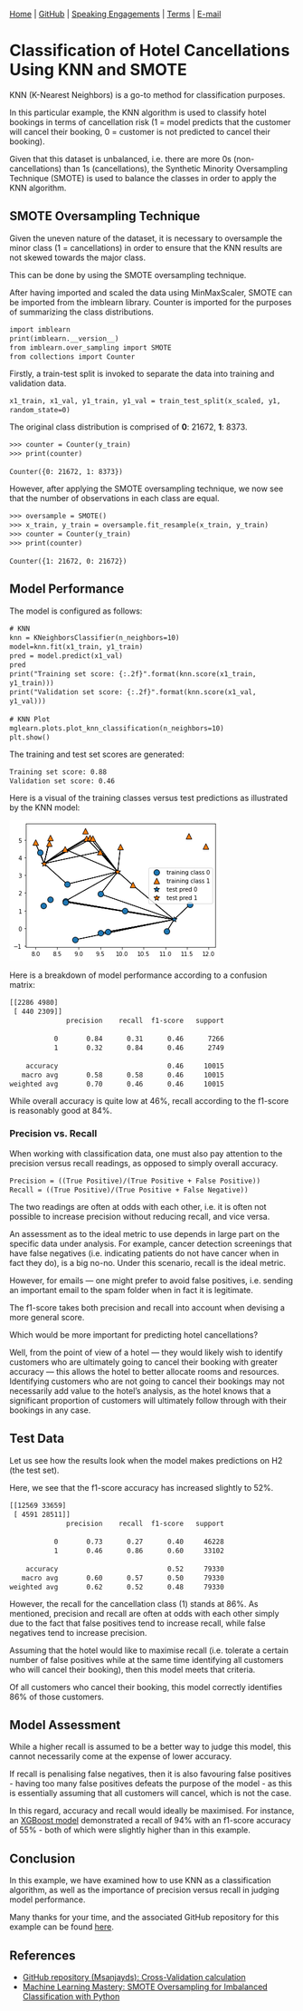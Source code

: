 [Home](https://mgcodesandstats.github.io/) |
[GitHub](https://github.com/mgcodesandstats) |
[Speaking Engagements](https://mgcodesandstats.github.io/speaking-engagements/) |
[Terms](https://mgcodesandstats.github.io/terms/) |
[E-mail](mailto:contact@michael-grogan.com)

# Classification of Hotel Cancellations Using KNN and SMOTE

KNN (K-Nearest Neighbors) is a go-to method for classification purposes.

In this particular example, the KNN algorithm is used to classify hotel bookings in terms of cancellation risk (1 = model predicts that the customer will cancel their booking, 0 = customer is not predicted to cancel their booking).

Given that this dataset is unbalanced, i.e. there are more 0s (non-cancellations) than 1s (cancellations), the Synthetic Minority Oversampling Technique (SMOTE) is used to balance the classes in order to apply the KNN algorithm.

## SMOTE Oversampling Technique

Given the uneven nature of the dataset, it is necessary to oversample the minor class (1 = cancellations) in order to ensure that the KNN results are not skewed towards the major class.

This can be done by using the SMOTE oversampling technique.

After having imported and scaled the data using MinMaxScaler, SMOTE can be imported from the imblearn library. Counter is imported for the purposes of summarizing the class distributions.

```
import imblearn
print(imblearn.__version__)
from imblearn.over_sampling import SMOTE
from collections import Counter
```

Firstly, a train-test split is invoked to separate the data into training and validation data.

```
x1_train, x1_val, y1_train, y1_val = train_test_split(x_scaled, y1, random_state=0)
```

The original class distribution is comprised of **0**: 21672, **1**: 8373.

```
>>> counter = Counter(y_train)
>>> print(counter)

Counter({0: 21672, 1: 8373})
```

However, after applying the SMOTE oversampling technique, we now see that the number of observations in each class are equal.

```
>>> oversample = SMOTE()
>>> x_train, y_train = oversample.fit_resample(x_train, y_train)
>>> counter = Counter(y_train)
>>> print(counter)

Counter({1: 21672, 0: 21672})
```

## Model Performance

The model is configured as follows:

```
# KNN
knn = KNeighborsClassifier(n_neighbors=10)
model=knn.fit(x1_train, y1_train)
pred = model.predict(x1_val)
pred
print("Training set score: {:.2f}".format(knn.score(x1_train, y1_train)))
print("Validation set score: {:.2f}".format(knn.score(x1_val, y1_val)))

# KNN Plot
mglearn.plots.plot_knn_classification(n_neighbors=10)
plt.show()
```

The training and test set scores are generated:

```
Training set score: 0.88
Validation set score: 0.46
```

Here is a visual of the training classes versus test predictions as illustrated by the KNN model:

![2_knn.png](2_knn.png)

Here is a breakdown of model performance according to a confusion matrix:

```
[[2286 4980]
 [ 440 2309]]
              precision    recall  f1-score   support

           0       0.84      0.31      0.46      7266
           1       0.32      0.84      0.46      2749

    accuracy                           0.46     10015
   macro avg       0.58      0.58      0.46     10015
weighted avg       0.70      0.46      0.46     10015
```

While overall accuracy is quite low at 46%, recall according to the f1-score is reasonably good at 84%.

### Precision vs. Recall

When working with classification data, one must also pay attention to the precision versus recall readings, as opposed to simply overall accuracy.

```
Precision = ((True Positive)/(True Positive + False Positive))
Recall = ((True Positive)/(True Positive + False Negative))
```

The two readings are often at odds with each other, i.e. it is often not possible to increase precision without reducing recall, and vice versa.

An assessment as to the ideal metric to use depends in large part on the specific data under analysis. For example, cancer detection screenings that have false negatives (i.e. indicating patients do not have cancer when in fact they do), is a big no-no. Under this scenario, recall is the ideal metric.

However, for emails — one might prefer to avoid false positives, i.e. sending an important email to the spam folder when in fact it is legitimate.

The f1-score takes both precision and recall into account when devising a more general score.

Which would be more important for predicting hotel cancellations?

Well, from the point of view of a hotel — they would likely wish to identify customers who are ultimately going to cancel their booking with greater accuracy — this allows the hotel to better allocate rooms and resources. Identifying customers who are not going to cancel their bookings may not necessarily add value to the hotel’s analysis, as the hotel knows that a significant proportion of customers will ultimately follow through with their bookings in any case.

## Test Data

Let us see how the results look when the model makes predictions on H2 (the test set).

Here, we see that the f1-score accuracy has increased slightly to 52%.

```
[[12569 33659]
 [ 4591 28511]]
              precision    recall  f1-score   support

           0       0.73      0.27      0.40     46228
           1       0.46      0.86      0.60     33102

    accuracy                           0.52     79330
   macro avg       0.60      0.57      0.50     79330
weighted avg       0.62      0.52      0.48     79330
```

However, the recall for the cancellation class (1) stands at 86%. As mentioned, precision and recall are often at odds with each other simply due to the fact that false positives tend to increase recall, while false negatives tend to increase precision.

Assuming that the hotel would like to maximise recall (i.e. tolerate a certain number of false positives while at the same time identifying all customers who will cancel their booking), then this model meets that criteria.

Of all customers who cancel their booking, this model correctly identifies 86% of those customers.

## Model Assessment

While a higher recall is assumed to be a better way to judge this model, this cannot necessarily come at the expense of lower accuracy.

If recall is penalising false negatives, then it is also favouring false positives - having too many false positives defeats the purpose of the model - as this is essentially assuming that all customers will cancel, which is not the case.

In this regard, accuracy and recall would ideally be maximised. For instance, an [XGBoost model](https://www.michael-grogan.com/hotel-modelling/articles/boosting) demonstrated a recall of 94% with an f1-score accuracy of 55% - both of which were slightly higher than in this example. 

## Conclusion

In this example, we have examined how to use KNN as a classification algorithm, as well as the importance of precision versus recall in judging model performance.

Many thanks for your time, and the associated GitHub repository for this example can be found [here](https://github.com/MGCodesandStats/hotel-modelling).

## References

- [GitHub repository (Msanjayds): Cross-Validation calculation](https://github.com/Msanjayds/Scikit-learn/blob/master/CrossValidation.ipynb)
- [Machine Learning Mastery: SMOTE Oversampling for Imbalanced Classification with Python](https://machinelearningmastery.com/smote-oversampling-for-imbalanced-classification/)
